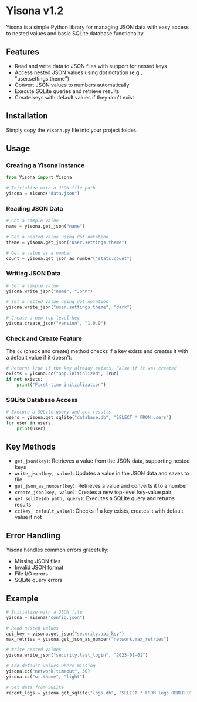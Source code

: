 # Yisona v1.2

Yisona is a simple Python library for managing JSON data with easy access to nested values and basic SQLite database functionality.

## Features

- Read and write data to JSON files with support for nested keys
- Access nested JSON values using dot notation (e.g., "user.settings.theme")
- Convert JSON values to numbers automatically
- Execute SQLite queries and retrieve results
- Create keys with default values if they don't exist

## Installation

Simply copy the `Yisona.py` file into your project folder.

## Usage

### Creating a Yisona Instance

```python
from Yisona import Yisona

# Initialize with a JSON file path
yisona = Yisona("data.json")
```

### Reading JSON Data

```python
# Get a simple value
name = yisona.get_json("name")

# Get a nested value using dot notation
theme = yisona.get_json("user.settings.theme")

# Get a value as a number
count = yisona.get_json_as_number("stats.count")
```

### Writing JSON Data

```python
# Set a simple value
yisona.write_json("name", "John")

# Set a nested value using dot notation
yisona.write_json("user.settings.theme", "dark")

# Create a new top-level key
yisona.create_json("version", "1.0.0")
```

### Check and Create Feature

The `cc` (check and create) method checks if a key exists and creates it with a default value if it doesn't:

```python
# Returns True if the key already exists, False if it was created
exists = yisona.cc("app.initialized", True)
if not exists:
    print("First-time initialization")
```

### SQLite Database Access

```python
# Execute a SQLite query and get results
users = yisona.get_sqlite("database.db", "SELECT * FROM users")
for user in users:
    print(user)
```

## Key Methods

- `get_json(key)`: Retrieves a value from the JSON data, supporting nested keys
- `write_json(key, value)`: Updates a value in the JSON data and saves to file
- `get_json_as_number(key)`: Retrieves a value and converts it to a number
- `create_json(key, value)`: Creates a new top-level key-value pair
- `get_sqlite(db_path, query)`: Executes a SQLite query and returns results
- `cc(key, default_value)`: Checks if a key exists, creates it with default value if not

## Error Handling

Yisona handles common errors gracefully:
- Missing JSON files
- Invalid JSON format
- File I/O errors
- SQLite query errors

## Example

```python
# Initialize with a JSON file
yisona = Yisona("config.json")

# Read nested values
api_key = yisona.get_json("security.api_key")
max_retries = yisona.get_json_as_number("network.max_retries")

# Write nested values
yisona.write_json("security.last_login", "2023-01-01")

# Add default values where missing
yisona.cc("network.timeout", 30)
yisona.cc("ui.theme", "light")

# Get data from SQLite
recent_logs = yisona.get_sqlite("logs.db", "SELECT * FROM logs ORDER BY timestamp DESC LIMIT 10")
```